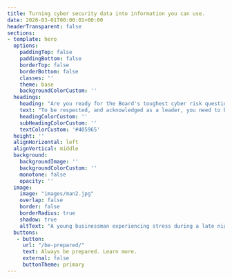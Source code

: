 ```yaml
---
title: Turning cyber security data into information you can use.
date: 2020-03-01T00:00:01+00:00
headerTransparent: false
sections:
- template: hero
  options:
    paddingTop: false
    paddingBottom: false
    borderTop: false
    borderBottom: false
    classes: ''
    theme: base
    backgroundColorCustom: ''
  headings:
    heading: "Are you ready for the Board's toughest cyber risk questions?"
    text: "To be respected, and acknowledged as a leader, you need to be truly prepared and anticipate the cyber risk questions you don't want to answer."
    headingColorCustom: ''
    subHeadingColorCustom: ''
    textColorCustom: '#405965'
  height: ''
  alignHorizontal: left
  alignVertical: middle
  background:
    backgroundImage: '' 
    backgroundColorCustom: ''
    monotone: false
    opacity: ''
  image:
    image: "images/man2.jpg"
    overlap: false
    border: false
    borderRadius: true
    shadow: true
    altText: "A young businessman experiencing stress during a late night at work"
  buttons:
   - button:
     url: "/be-prepared/"
     text: Always be prepared. Learn more.
     external: false 
     buttonTheme: primary
---
```

